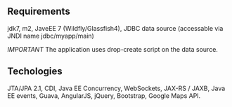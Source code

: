 
Requirements
------------

jdk7, m2, JaveEE 7 (Wildfly/Glassfish4), JDBC data source (accessable via JNDI name jdbc/myapp/main)

*IMPORTANT* The application uses drop-create script on the data source.


Techologies
-----------

JTA/JPA 2.1, CDI, Java EE Concurrency, WebSockets, JAX-RS / JAXB, Java EE events, Guava, AngularJS, jQuery, Bootstrap, Google Maps API.



